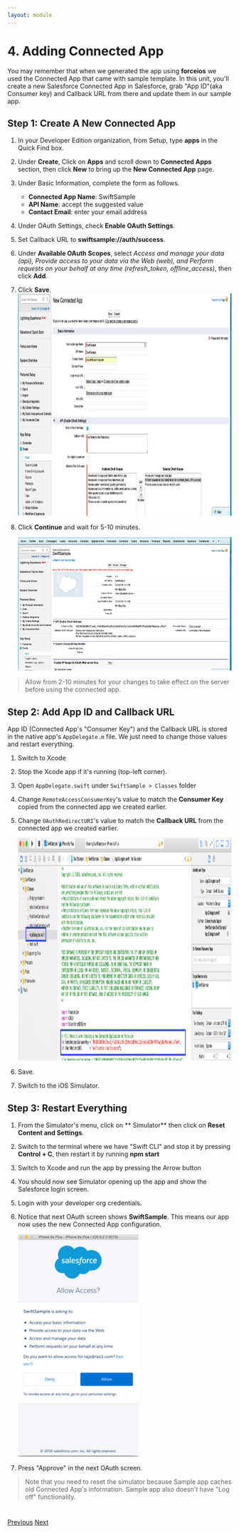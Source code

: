 ```yaml
---
layout: module
---
```

# 4. Adding Connected App
You may remember that when we generated the app using **forceios** we used the Connected App that came with sample template. In this unit, you'll create a new Salesforce Connected App in Salesforce, grab "App ID"(aka Consumer key) and Callback URL from there and update them in our sample app. 

## Step 1: Create A New Connected App

1. In your Developer Edition organization, from Setup, type **apps** in the Quick Find box.
2. Under **Create**, Click on **Apps** and scroll down to **Connected Apps** section, then click **New** to bring up the **New Connected App** page.
3. Under Basic Information, complete the form as follows.
	- **Connected App Name**: SwiftSample
	- **API Name**: accept the suggested value
	- **Contact Email**: enter your email address
4. Under OAuth Settings, check **Enable OAuth Settings**.
5. Set Callback URL to **swiftsample://auth/success**.
6. Under **Available OAuth Scopes**, select *Access and manage your data (api), Provide access to your data via the Web (web), and Perform requests on your behalf at any time (refresh_token, offline_access)*, then click **Add**.
7. Click **Save**.
	<img src="images/connected-app-entry.png" style="height:500px" />
8. Click **Continue** and wait for 5-10 minutes.

	<img src="images/connected-app-info.png" style="height:300px" />
  
 > Allow from 2-10 minutes for your changes to take effect on the server before using the connected app.
  


## Step 2: Add App ID and Callback URL
App ID (Connected App's "Consumer Key") and the Callback URL is stored in the native app's `AppDelegate.m` file. We just need to change those values and restart everything.

1. Switch to Xcode
2. Stop the Xcode app if it's running (top-left corner).
3. Open `AppDelegate.swift` under `SwiftSample > Classes` folder
4. Change `RemoteAccessConsumerKey`'s value to match the **Consumer Key** copied from the connected app we created earlier.
5. Change `OAuthRedirectURI`'s value to match the **Callback URL** from the connected app we created earlier. 
	
	<img src="images/xcode-connected-app.png" style="height:500px" />
6. Save.
7. Switch to the iOS Simulator.

## Step 3: Restart Everything
1. From the Simulator's menu, click on ** Simulator** then click on **Reset Content and Settings**.
2. Switch to the terminal where we have "Swift CLI" and stop it by pressing **Control + C**, then restart it by running **npm start**
3. Switch to Xcode and run the app by pressing the Arrow button
4. You should now see Simulator opening up the app and show the Salesforce login screen.
5. Login with your developer org credentials.
6. Notice that next OAuth screen shows **SwiftSample**. This means our app now uses the new Connected App configuration.

	<img src="images/new-oauth-screen.png" style="height:500px" />
7.  Press "Approve" in the next OAuth screen. 

> Note that you need to reset the simulator because Sample app caches old Connected App's information. Sample app also doesn't have "Log off" functionality.

<div class="row" style="margin-top:40px;">
<div class="col-sm-12">
<a href="mobile-sdk-swift-running-forceios-app.html" class="btn btn-default"><i class="glyphicon glyphicon-chevron-left"></i> Previous</a>
<a href="next.html" class="btn btn-default pull-right">Next <i class="glyphicon glyphicon-chevron-right"></i></a>
</div>
</div>
